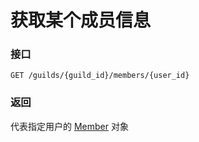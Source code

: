 # 获取某个成员信息

### 接口

`GET /guilds/{guild_id}/members/{user_id}`

### 返回

代表指定用户的 [Member](model.md#member) 对象